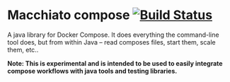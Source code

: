# Macchiato compose [![Build Status](https://travis-ci.org/vdemeester/silver-lamp.svg?branch=master)](https://travis-ci.org/vdemeester/silver-lamp)

A java library for Docker Compose. It does everything the command-line tool does,
but from within Java – read composes files, start them, scale them, etc..

**Note: This is experimental and is intended to be used to easily integrate compose
workflows with java tools and testing libraries.**


